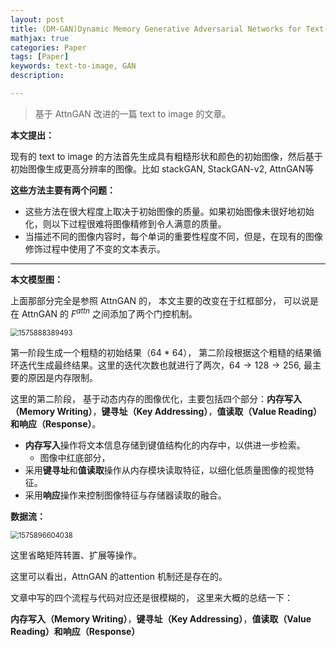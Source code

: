 ```yaml
---
layout: post
title: (DM-GAN)Dynamic Memory Generative Adversarial Networks for Text-to-Image Synthesis
mathjax: true
categories: Paper
tags: [Paper]
keywords: text-to-image, GAN
description: 

---
```


> 基于 AttnGAN 改进的一篇 text to image 的文章。

**本文提出：**

现有的 text to image 的方法首先生成具有粗糙形状和颜色的初始图像，然后基于初始图像生成更高分辨率的图像。比如 stackGAN, StackGAN-v2, AttnGAN等

**这些方法主要有两个问题：**

- 这些方法在很大程度上取决于初始图像的质量。如果初始图像未很好地初始化，则以下过程很难将图像精修到令人满意的质量。
- 当描述不同的图像内容时，每个单词的重要性程度不同，但是，在现有的图像修饰过程中使用了不变的文本表示。

---

**本文模型图：** 

上面那部分完全是参照 AttnGAN 的， 本文主要的改变在于红框部分， 可以说是在 AttnGAN 的 $F^{attn}$ 之间添加了两个门控机制。 

<img src="https://raw.githubusercontent.com/huangtao36/huangtao36.github.io/master/_posts/2019-12-09-DMGAN/2019-12-09-DMGAN.assets/1575888389493.png" alt="1575888389493" style="zoom:80%;" />

第一阶段生成一个粗糙的初始结果（64 * 64）， 第二阶段根据这个粗糙的结果循环迭代生成最终结果。这里的迭代次数也就进行了两次，$64 \rightarrow 128 \rightarrow 256$, 最主要的原因是内存限制。

这里的第二阶段， 基于动态内存的图像优化，主要包括四个部分：**内存写入（Memory Writing）**，**键寻址（Key Addressing）**，**值读取（Value Reading）**和**响应（Response）**。 

- **内存写入**操作将文本信息存储到键值结构化的内存中，以供进一步检索。 
  - 图像中红底部分，
- 采用**键寻址**和**值读取**操作从内存模块读取特征，以细化低质量图像的视觉特征。 
- 采用**响应**操作来控制图像特征与存储器读取的融合。

**数据流：**

<img src="https://raw.githubusercontent.com/huangtao36/huangtao36.github.io/master/_posts/2019-12-09-DMGAN/2019-12-09-DMGAN.assets/1575896604038.png" alt="1575896604038" style="zoom:80%;" />

这里省略矩阵转置、扩展等操作。

这里可以看出，AttnGAN 的attention 机制还是存在的。

文章中写的四个流程与代码对应还是很模糊的， 这里来大概的总结一下：

**内存写入（Memory Writing）**，**键寻址（Key Addressing）**，**值读取（Value Reading）**和**响应（Response）**





